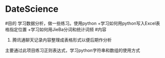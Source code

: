 # DateScience
#目的
学习数据分析，做一些练习。使用python
+学习如何用python写入Excel表格指定位置
+学习如何用JieBa分词和统计词频
#内容
1. 腾讯通聊天记录内容整理成表格形式以便后期作分析

主要通过此项目练习正则表达式，学习python字符串和数组的使用方式
